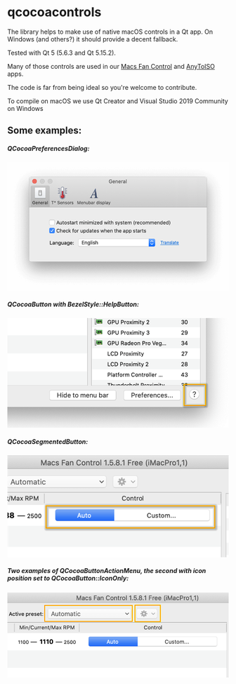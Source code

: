 # qcocoacontrols

The library helps to make use of native macOS controls in a Qt app. On Windows (and others?) it should provide a decent fallback.

Tested with Qt 5 (5.6.3 and Qt 5.15.2).

Many of those controls are used in our [Macs Fan Control](https://crystalidea.com/macs-fan-control) and [AnyToISO](https://crystalidea.com/anytoiso) apps.

The code is far from being ideal so you're welcome to contribute.

To compile on macOS we use Qt Creator and Visual Studio 2019 Community on Windows

## Some examples:

##### QCocoaPreferencesDialog:
![QCocoaPreferencesDialog](/images/QCocoaPreferencesDialog.png)

##### QCocoaButton with BezelStyle::HelpButton:

![QCocoaButton](/images/QCocoaButton_help.png)

##### QCocoaSegmentedButton:

![QCocoaSegmentedButton](/images/QCocoaSegmentedButton.png)

##### Two examples of QCocoaButtonActionMenu, the second with icon position set to QCocoaButton::IconOnly:

![QCocoaButtonActionMenu.png](/images/QCocoaButtonActionMenu.png)

